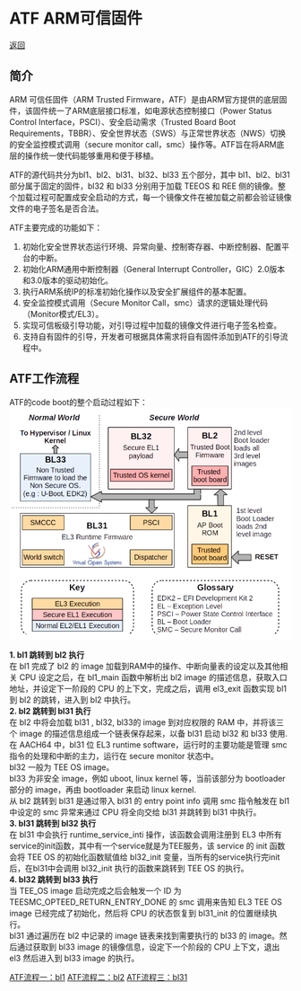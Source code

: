 # ATF ARM可信固件

[返回](../note.md)

## 简介

ARM 可信任固件（ARM Trusted Firmware，ATF）是由ARM官方提供的底层固件，该固件统一了ARM底层接口标准，如电源状态控制接口（Power Status Control Interface，PSCI）、安全启动需求（Trusted Board Boot Requirements，TBBR）、安全世界状态（SWS）与正常世界状态（NWS）切换的安全监控模式调用（secure monitor call，smc）操作等。ATF旨在将ARM底层的操作统一使代码能够重用和便于移植。

ATF的源代码共分为bl1、bl2、bl31、bl32、bl33 五个部分，其中 bl1、bl2、bl31 部分属于固定的固件，bl32 和 bl33 分别用于加载 TEEOS 和 REE 侧的镜像。整个加载过程可配置成安全启动的方式，每一个镜像文件在被加载之前都会验证镜像文件的电子签名是否合法。

ATF主要完成的功能如下：

1. 初始化安全世界状态运行环境、异常向量、控制寄存器、中断控制器、配置平台的中断。
2. 初始化ARM通用中断控制器（General Interrupt Controller，GIC）2.0版本和3.0版本的驱动初始化。
3. 执行ARM系统IP的标准初始化操作以及安全扩展组件的基本配置。
4. 安全监控模式调用（Secure Monitor Call，smc）请求的逻辑处理代码（Monitor模式/EL3）。
5. 实现可信板级引导功能，对引导过程中加载的镜像文件进行电子签名检查。
6. 支持自有固件的引导，开发者可根据具体需求将自有固件添加到ATF的引导流程中。

## ATF工作流程

ATF的code boot的整个启动过程如下：
![ATF工作流程](../Photos/ATF_work_flow.png)

**1. bl1 跳转到 bl2 执行**  
   在 bl1 完成了 bl2 的 image 加载到RAM中的操作、中断向量表的设定以及其他相关 CPU 设定之后，在 bl1_main 函数中解析出 bl2 image 的描述信息，获取入口地址，并设定下一阶段的 CPU 的上下文，完成之后，调用 el3_exit 函数实现 bl1 到 bl2 的跳转，进入到 bl2 中执行。  
**2. bl2 跳转到 bl31 执行**  
   在 bl2 中将会加载 bl31 , bl32, bl33的 image 到对应权限的 RAM 中，并将该三个 image 的描述信息组成一个链表保存起来，以备 bl31 启动 bl32 和 bl33 使用.在 AACH64 中，bl31 位 EL3 runtime software，运行时的主要功能是管理 smc 指令的处理和中断的主力，运行在 secure monitor 状态中。  
   bl32 一般为 TEE OS image。  
   bl33 为非安全 image，例如 uboot, linux kernel 等，当前该部分为 bootloader 部分的 image，再由 bootloader 来启动 linux kernel.  
   从 bl2 跳转到 bl31 是通过带入 bl31 的 entry point info 调用 smc 指令触发在 bl1 中设定的 smc 异常来通过 CPU 将全向交给 bl31 并跳转到 bl31 中执行。  
**3. bl31 跳转到 bl32 执行**  
   在 bl31 中会执行 runtime_service_inti 操作，该函数会调用注册到 EL3 中所有service的init函数，其中有一个service就是为TEE服务，该 service 的 init 函数会将 TEE OS 的初始化函数赋值给 bl32_init 变量，当所有的service执行完init后，在bl31中会调用 bl32_init 执行的函数来跳转到 TEE OS 的执行。  
**4. bl32 跳转到 bl33 执行**  
   当 TEE_OS image 启动完成之后会触发一个 ID 为 TEESMC_OPTEED_RETURN_ENTRY_DONE 的 smc 调用来告知 EL3 TEE OS image 已经完成了初始化，然后将 CPU 的状态恢复到 bl31_init 的位置继续执行。  
   bl31 通过遍历在 bl2 中记录的 image 链表来找到需要执行的 bl33 的 image。然后通过获取到 bl33 image 的镜像信息，设定下一个阶段的 CPU 上下文，退出 el3 然后进入到 bl33 image 的执行。

[ATF流程一：bl1](./ATF_BL1.md)
[ATF流程二：bl2](./ATF_BL2.md)
[ATF流程三：bl31](./ATF_BL31.md)
